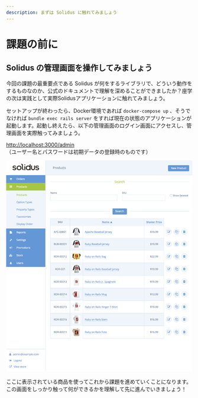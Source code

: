 ```yaml
---
description: まずは Solidus に触れてみましょう
---
```


# 課題の前に

## Solidus の管理画面を操作してみましょう

今回の課題の最重要点である Solidus が何をするライブラリで、どういう動作をするものなのか、公式のドキュメントで理解を深めることができましたか？座学の次は実践として実際Solidusアプリケーションに触れてみましょう。

セットアップが終わったら、Docker環境であれば `docker-compose up` 、そうでなければ `bundle exec rails server` をすれば現在の状態のアプリケーションが起動します。起動し終えたら、以下の管理画面のログイン画面にアクセスし、管理画面を実際触ってみましょう。

[http://localhost:3000/admin](http://localhost:3000/admin)  
（ユーザー名とパスワードは初期データの登録時のものです）

![&#x7BA1;&#x7406;&#x753B;&#x9762;&#xFF1A;&#x5546;&#x54C1;&#x4E00;&#x89A7;](.gitbook/assets/products.png)

ここに表示されている商品を使ってこれから課題を進めていくことになります。この画面をしっかり触って何ができるかを理解して先に進んでいきましょう！
